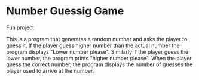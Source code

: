 # Number Guessig Game
Fun project

This is a program that generates a random number and asks the player to guess it. If the player guess higher number than the actual number the program displays "Lower number please". Similarly if the player guess the lower number, the program prints "higher number please".
When the player guess the correct number, the program displays the number of guesses the player used to arrive at the number.
